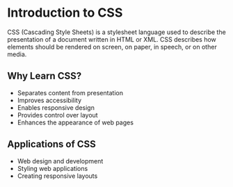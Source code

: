 # Introduction to CSS

CSS (Cascading Style Sheets) is a stylesheet language used to describe the presentation of a document written in HTML or XML. CSS describes how elements should be rendered on screen, on paper, in speech, or on other media.

## Why Learn CSS?

- Separates content from presentation
- Improves accessibility
- Enables responsive design
- Provides control over layout
- Enhances the appearance of web pages

## Applications of CSS

- Web design and development
- Styling web applications
- Creating responsive layouts

